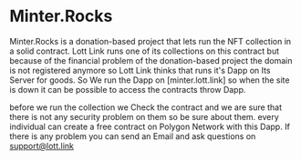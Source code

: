 &nbsp;
&nbsp;
&nbsp;
&nbsp;
&nbsp;

# Minter.Rocks

Minter.Rocks is a donation-based project that lets run the NFT collection in a solid contract. Lott Link runs one of its collections on this contract but because of the financial problem of the donation-based project the domain is not registered anymore so Lott Link thinks that runs it's Dapp on Its Server for goods. So We run the Dapp on [minter.lott.link] so when the site is down it can be possible to access the contracts throw Dapp.

before we run the collection we Check the contract and we are sure that there is not any security problem on them so be sure about them. every individual can create a free contract on Polygon Network with this Dapp. If there is any problem you can send an Email and ask questions on support@lott.link